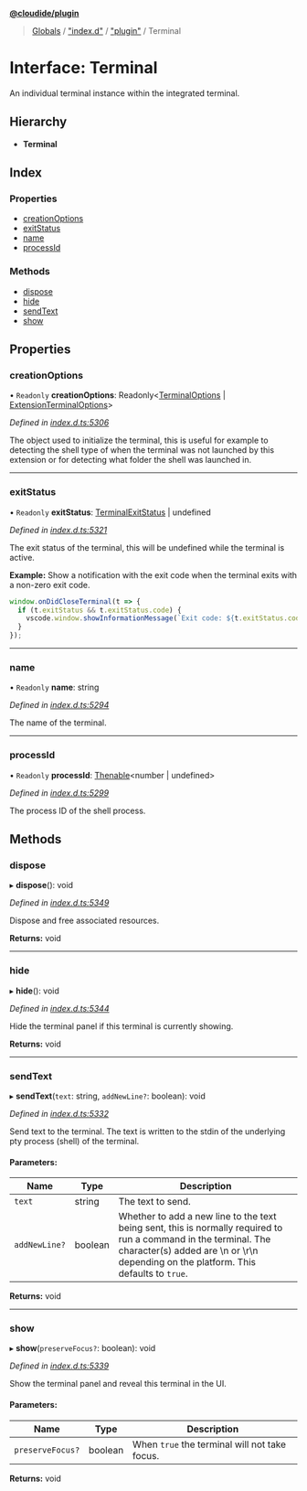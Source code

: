 **[@cloudide/plugin](../README.md)**

> [Globals](../README.md) / ["index.d"](../modules/_index_d_.md) / ["plugin"](../modules/_index_d_._plugin_.md) / Terminal

# Interface: Terminal

An individual terminal instance within the integrated terminal.

## Hierarchy

* **Terminal**

## Index

### Properties

* [creationOptions](_index_d_._plugin_.terminal.md#creationoptions)
* [exitStatus](_index_d_._plugin_.terminal.md#exitstatus)
* [name](_index_d_._plugin_.terminal.md#name)
* [processId](_index_d_._plugin_.terminal.md#processid)

### Methods

* [dispose](_index_d_._plugin_.terminal.md#dispose)
* [hide](_index_d_._plugin_.terminal.md#hide)
* [sendText](_index_d_._plugin_.terminal.md#sendtext)
* [show](_index_d_._plugin_.terminal.md#show)

## Properties

### creationOptions

• `Readonly` **creationOptions**: Readonly\<[TerminalOptions](_index_d_._plugin_.terminaloptions.md) \| [ExtensionTerminalOptions](_index_d_._plugin_.extensionterminaloptions.md)>

*Defined in [index.d.ts:5306](https://github.com/huaweicloud/cloudide-plugin-api/blob/1ab5ef8/index.d.ts#L5306)*

The object used to initialize the terminal, this is useful for example to detecting the
shell type of when the terminal was not launched by this extension or for detecting what
folder the shell was launched in.

___

### exitStatus

• `Readonly` **exitStatus**: [TerminalExitStatus](_index_d_._plugin_.terminalexitstatus.md) \| undefined

*Defined in [index.d.ts:5321](https://github.com/huaweicloud/cloudide-plugin-api/blob/1ab5ef8/index.d.ts#L5321)*

The exit status of the terminal, this will be undefined while the terminal is active.

**Example:** Show a notification with the exit code when the terminal exits with a
non-zero exit code.
```typescript
window.onDidCloseTerminal(t => {
  if (t.exitStatus && t.exitStatus.code) {
  	vscode.window.showInformationMessage(`Exit code: ${t.exitStatus.code}`);
  }
});
```

___

### name

• `Readonly` **name**: string

*Defined in [index.d.ts:5294](https://github.com/huaweicloud/cloudide-plugin-api/blob/1ab5ef8/index.d.ts#L5294)*

The name of the terminal.

___

### processId

• `Readonly` **processId**: [Thenable](_index_d_.thenable.md)\<number \| undefined>

*Defined in [index.d.ts:5299](https://github.com/huaweicloud/cloudide-plugin-api/blob/1ab5ef8/index.d.ts#L5299)*

The process ID of the shell process.

## Methods

### dispose

▸ **dispose**(): void

*Defined in [index.d.ts:5349](https://github.com/huaweicloud/cloudide-plugin-api/blob/1ab5ef8/index.d.ts#L5349)*

Dispose and free associated resources.

**Returns:** void

___

### hide

▸ **hide**(): void

*Defined in [index.d.ts:5344](https://github.com/huaweicloud/cloudide-plugin-api/blob/1ab5ef8/index.d.ts#L5344)*

Hide the terminal panel if this terminal is currently showing.

**Returns:** void

___

### sendText

▸ **sendText**(`text`: string, `addNewLine?`: boolean): void

*Defined in [index.d.ts:5332](https://github.com/huaweicloud/cloudide-plugin-api/blob/1ab5ef8/index.d.ts#L5332)*

Send text to the terminal. The text is written to the stdin of the underlying pty process
(shell) of the terminal.

#### Parameters:

Name | Type | Description |
------ | ------ | ------ |
`text` | string | The text to send. |
`addNewLine?` | boolean | Whether to add a new line to the text being sent, this is normally required to run a command in the terminal. The character(s) added are \n or \r\n depending on the platform. This defaults to `true`.  |

**Returns:** void

___

### show

▸ **show**(`preserveFocus?`: boolean): void

*Defined in [index.d.ts:5339](https://github.com/huaweicloud/cloudide-plugin-api/blob/1ab5ef8/index.d.ts#L5339)*

Show the terminal panel and reveal this terminal in the UI.

#### Parameters:

Name | Type | Description |
------ | ------ | ------ |
`preserveFocus?` | boolean | When `true` the terminal will not take focus.  |

**Returns:** void
